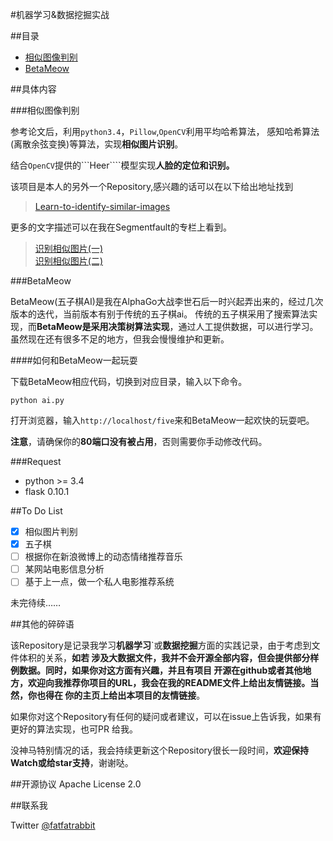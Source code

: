 #机器学习&数据挖掘实战


##目录

 - [相似图像判别](#相似图像判别)
 - [BetaMeow](#BetaMeow)


##具体内容 


###相似图像判别

参考论文后，利用```python3.4```，```Pillow```,```OpenCV```利用平均哈希算法，
感知哈希算法(离散余弦变换)等算法，实现**相似图片识别**。

结合```OpenCV```提供的```Heer````模型实现**人脸的定位和识别。**

该项目是本人的另外一个Repository,感兴趣的话可以在以下给出地址找到

> [Learn-to-identify-similar-images](https://github.com/MashiMaroLjc/Learn-to-identify-similar-images)

更多的文字描述可以在我在Segmentfault的专栏上看到。

> [识别相似图片(一)](https://segmentfault.com/a/1190000004467183)</br>
> [识别相似图片(二)](https://segmentfault.com/a/1190000004500523?_ea=630748)


###BetaMeow

BetaMeow(五子棋AI)是我在AlphaGo大战李世石后一时兴起弄出来的，经过几次版本的迭代，当前版本有别于传统的五子棋ai。
传统的五子棋采用了搜索算法实现，而**BetaMeow是采用决策树算法实现**，通过人工提供数据，可以进行学习。
虽然现在还有很多不足的地方，但我会慢慢维护和更新。

####如何和BetaMeow一起玩耍

下载BetaMeow相应代码，切换到对应目录，输入以下命令。

```
python ai.py
```

打开浏览器，输入```http://localhost/five```来和BetaMeow一起欢快的玩耍吧。

**注意**，请确保你的**80端口没有被占用**，否则需要你手动修改代码。

###Request

- python >= 3.4 
- flask 0.10.1


##To Do List

- [x] 相似图片判别
- [x] 五子棋
- [ ] 根据你在新浪微博上的动态情绪推荐音乐
- [ ] 某网站电影信息分析
- [ ] 基于上一点，做一个私人电影推荐系统

未完待续……


##其他的碎碎语

该Repository是记录我学习**机器学习**`或**数据挖掘**方面的实践记录，由于考虑到文件体积的关系，**如若
涉及大数据文件，我并不会开源全部内容，但会提供部分样例数据。**同时，**如果你对这方面有兴趣，并且有项目
开源在github或者其他地方，欢迎向我推荐你项目的URL，我会在我的README文件上给出友情链接**。当然，你也得**在
你的主页上给出本项目的友情链接**。

如果你对这个Repository有任何的疑问或者建议，可以在issue上告诉我，如果有更好的算法实现，也可PR
给我。

没神马特别情况的话，我会持续更新这个Repository很长一段时间，**欢迎保持Watch或给star支持**，谢谢哒。

##开源协议
Apache License 2.0

##联系我

Twitter [@fatfatrabbit](https://twitter.com/fat_fat_Rabbit)
